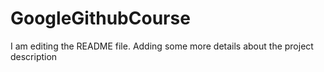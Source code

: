 # GoogleGithubCourse
I am editing the README file. Adding some more details about the project description
